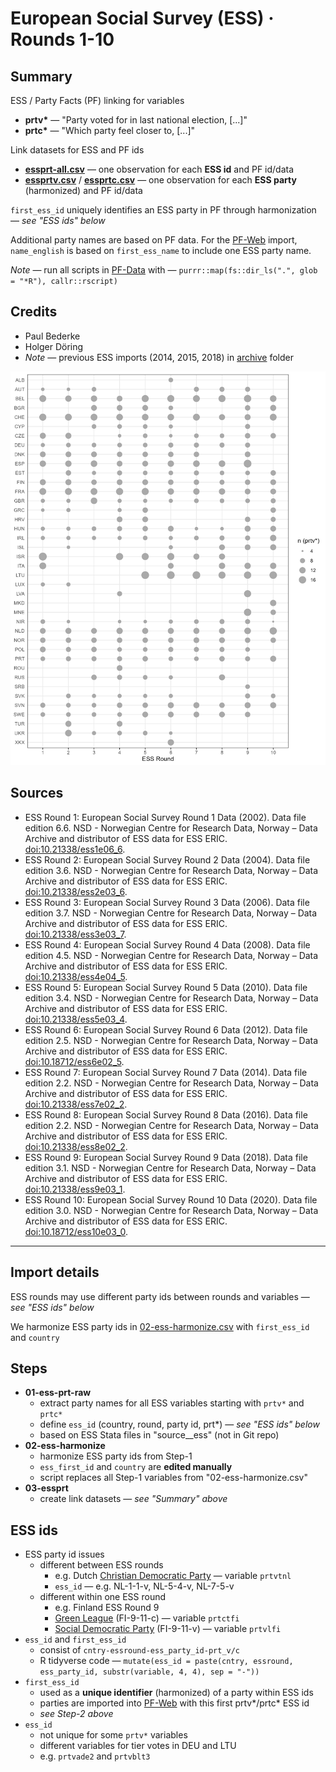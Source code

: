# European Social Survey (ESS) · Rounds 1-10

## Summary

ESS / Party Facts (PF) linking for variables

+ __prtv*__ — "Party voted for in last national election, [...]"
+ __prtc*__ — "Which party feel closer to, [...]"

Link datasets for ESS and PF ids

+ [__essprt-all.csv__](essprt-all.csv) — one observation for each __ESS id__ and PF id/data
+ [__essprtv.csv__](essprtv.csv) / [__essprtc.csv__](../essprtc/essprtc.csv) — one
  observation for each __ESS party__ (harmonized) and PF id/data

`first_ess_id` uniquely identifies an ESS party in PF through harmonization — _see "ESS ids" below_

Additional party names are based on PF data. For the [PF-Web](https://partyfacts.herokuapp.com/data/essprtv/) import,
`name_english` is based on `first_ess_name` to include one ESS party name.

_Note_ — run all scripts in [PF-Data](https://github.com/hdigital/partyfactsdata/tree/master/import/essprtv) with — `purrr::map(fs::dir_ls(".", glob = "*R"), callr::rscript)`

## Credits

+ Paul Bederke
+ Holger Döring
+ _Note_ — previous ESS imports (2014, 2015, 2018) in [archive](archive) folder

![Number of ESS parties in prtv*](essprtv.png)

## Sources

+ ESS Round 1: European Social Survey Round 1 Data (2002). Data file edition 6.6. NSD - Norwegian Centre for Research Data, Norway – Data Archive and distributor of ESS data for ESS ERIC. [doi:10.21338/ess1e06_6](http://dx.doi.org/10.21338/ess1e06_6).
+ ESS Round 2: European Social Survey Round 2 Data (2004). Data file edition 3.6. NSD - Norwegian Centre for Research Data, Norway – Data Archive and distributor of ESS data for ESS ERIC. [doi:10.21338/ess2e03_6](http://dx.doi.org/10.21338/ess2e03_6).
+ ESS Round 3: European Social Survey Round 3 Data (2006). Data file edition 3.7. NSD - Norwegian Centre for Research Data, Norway – Data Archive and distributor of ESS data for ESS ERIC. [doi:10.21338/ess3e03_7](http://dx.doi.org/10.21338/ess3e03_7).
+ ESS Round 4: European Social Survey Round 4 Data (2008). Data file edition 4.5. NSD - Norwegian Centre for Research Data, Norway – Data Archive and distributor of ESS data for ESS ERIC. [doi:10.21338/ess4e04_5](http://dx.doi.org/10.21338/ess4e04_5).
+ ESS Round 5: European Social Survey Round 5 Data (2010). Data file edition 3.4. NSD - Norwegian Centre for Research Data, Norway – Data Archive and distributor of ESS data for ESS ERIC. [doi:10.21338/ess5e03_4](http://dx.doi.org/10.21338/ess5e03_4).
+ ESS Round 6: European Social Survey Round 6 Data (2012). Data file edition 2.5. NSD - Norwegian Centre for Research Data, Norway – Data Archive and distributor of ESS data for ESS ERIC. [doi:10.18712/ess6e02_5](http://dx.doi.org/10.18712/ess6e02_5).
+ ESS Round 7: European Social Survey Round 7 Data (2014). Data file edition 2.2. NSD - Norwegian Centre for Research Data, Norway – Data Archive and distributor of ESS data for ESS ERIC. [doi:10.21338/ess7e02_2](http://dx.doi.org/10.21338/ess7e02_2).
+ ESS Round 8: European Social Survey Round 8 Data (2016). Data file edition 2.2. NSD - Norwegian Centre for Research Data, Norway – Data Archive and distributor of ESS data for ESS ERIC. [doi:10.21338/ess8e02_2](http://dx.doi.org/10.21338/ess8e02_2).
+ ESS Round 9: European Social Survey Round 9 Data (2018). Data file edition 3.1. NSD - Norwegian Centre for Research Data, Norway – Data Archive and distributor of ESS data for ESS ERIC. [doi:10.21338/ess9e03_1](http://dx.doi.org/10.21338/ess9e03_1).
+ ESS Round 10: European Social Survey Round 10 Data (2020). Data file edition 3.0. NSD - Norwegian Centre for Research Data, Norway – Data Archive and distributor of ESS data for ESS ERIC. [doi:10.18712/ess10e03_0](http://dx.doi.org/10.18712/ess10e03_0).

---

## Import details

ESS rounds may use different party ids between rounds and variables — _see "ESS ids" below_

We harmonize ESS party ids in [02-ess-harmonize.csv](02-ess-harmonize.csv)
with `first_ess_id`  and `country`

## Steps

+ __01-ess-prt-raw__
  + extract party names for all ESS variables starting with `prtv*` and `prtc*`
  + define `ess_id` (country, round, party id, prt*) — _see "ESS ids" below_
  + based on ESS Stata files in "source__ess" (not in Git repo)
+ __02-ess-harmonize__
  + harmonize ESS party ids from Step-1
  + `ess_first_id` and `country` are __edited manually__
  + script replaces all Step-1 variables from "02-ess-harmonize.csv"
+ __03-essprt__
  + create link datasets — _see "Summary" above_

## ESS ids

+ ESS party id issues
  + different between ESS rounds
    + e.g. Dutch [Christian Democratic Party](https://partyfacts.herokuapp.com/data/partyall/46447/) — variable `prtvtnl`
    + `ess_id` — e.g. NL-1-1-v, NL-5-4-v, NL-7-5-v
  + different within one ESS round
    + e.g. Finland ESS Round 9
    + [Green League](https://partyfacts.herokuapp.com/data/partyall/45319/) (FI-9-11-c) — variable `prtctfi`
    + [Social Democratic
      Party](https://partyfacts.herokuapp.com/data/partyall/46025/) (FI-9-11-v) —
      variable `prtvlfi`
+ `ess_id` and `first_ess_id`
  + consist of `cntry-essround-ess_party_id-prt_v/c`
  + R tidyverse code — `mutate(ess_id = paste(cntry, essround, ess_party_id,
    substr(variable, 4, 4), sep = "-"))`
+ `first_ess_id`
  + used as a __unique identifier__ (harmonized) of a party within ESS ids
  + parties are imported into
  [PF-Web](https://partyfacts.herokuapp.com/data/essprtv/) with this first
  prtv*/prtc* ESS id
  + _see Step-2 above_
+ `ess_id`
  + not unique for some `prtv*` variables
  + different variables for tier votes in DEU and LTU
  + e.g. `prtvade2` and `prtvblt3`

